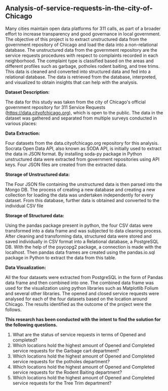 ## **Analysis-of-service-requests-in-the-city-of-Chicago**
Many cities maintain open data platforms for 311 calls, as part of a broader effort to increase transparency and good governance in local government. The objective of this project is to extract unstructured data from the government repository of Chicago and load the data into a non-relational database. The unstructured data from the government repository are the service requests procedures with respect to complaints recorded in each neighborhood. The complaint type is classified based on the areas and different profiles such as garbage, potholes rodent baiting, and tree trims. This data is cleaned and converted into structured data and fed into a relational database. The data is retrieved from the database, interpreted, and visualized to obtain insights that can help with the analysis.

**Dataset Description:**

The data for this study was taken from the city of Chicago's official government repository for 311 Service Requests (https://data.cityofchicago.org), which is open to the public. The data in the dataset was gathered and separated from multiple surveys conducted in various places:

**Data Extraction:**

Four datasets from the data.cityofchicago.org repository for this analysis. Socrata Open Data API, also known as SODA API, is initially used to extract the data in JSON format. By installing soda-py package in Python unstructured data were extracted from government repositories using API keys. Four JSON files are created from the extracted data.

**Storage of Unstructured data:**

 The Four JSON file containing the unstructured data is then parsed into the Mongo DB. The process of creating a new database and creating a new collection for loading the data was undertaken independently for every dataset. From this database, further data is obtained and converted to the individual CSV file
 
 **Storage of Structured data:**
 
Using the pandas package present in python, the four CSV datas were transformed into a data frame and was subjected to data cleaning process. After cleaning and transforming data, structured data were stored and saved individually in CSV format into a Relational database, a PostgreSQL DB. With the help of the psycopg2 package, a connection is made with the localhost. Then pandas data frames are created using the pandas.io.sql package in Python to extract the data from this table.

**Data Visualization:**

All the four datasets were extracted from PostgreSQL in the form of Pandas data frame and then combined into one. The combined data frame was used for the visualization using python libraries such as Matplotlib Folium and several other libraries. The opened and closed service requests were analysed for each of the four datasets based on the location around Chicago. The results identified as the outcome of the project were the follows.

**This research has been conducted with the intent to find the solution for the following questions.**
1. What are the status of service requests in terms of Opened and completed? 
2. Which locations hold the highest amount of Opened and Completed service requests for the Garbage cart department?
3. Which locations hold the highest amount of Opened and Completed service requests for the potholes department?
4. Which locations hold the highest amount of Opened and Completed service requests for the Rodent Baiting department?
5. Which locations hold the highest amount of Opened and Completed service requests for the Tree Trim department?


